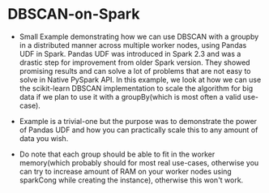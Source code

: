 # DBSCAN-on-Spark
* Small Example demonstrating how we can use DBSCAN with a groupby in a distributed manner across multiple worker nodes, using Pandas UDF in Spark. Pandas UDF was introduced in Spark 2.3 and was a drastic step for improvement from older Spark version. They showed promising results and can solve a lot of 
problems that are not easy to solve in Native PySpark API. In this example, we look at how we can use the scikit-learn DBSCAN implementation to scale the algorithm for big data if we plan to use it with a groupBy(which is most often a valid use-case).

* Example is a trivial-one but the purpose was to demonstrate the power of Pandas UDF and how you can practically scale this to any amount of data you wish.

* Do note that each group should be able to fit in the worker memory(which probably should for most real use-cases, otherwise you can try to increase amount of RAM on your worker nodes using sparkCong while creating the instance), otherwise this won't work.
